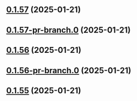 ## [0.1.57](https://github.com/latha-414/AWS-CICD-web-app/compare/v0.1.57-pr-branch.0...v0.1.57) (2025-01-21)



## [0.1.57-pr-branch.0](https://github.com/latha-414/AWS-CICD-web-app/compare/v0.1.56...v0.1.57-pr-branch.0) (2025-01-21)



## [0.1.56](https://github.com/latha-414/AWS-CICD-web-app/compare/v0.1.56-pr-branch.0...v0.1.56) (2025-01-21)



## [0.1.56-pr-branch.0](https://github.com/latha-414/AWS-CICD-web-app/compare/v0.1.55...v0.1.56-pr-branch.0) (2025-01-21)



## [0.1.55](https://github.com/latha-414/AWS-CICD-web-app/compare/v0.1.55-pr-branch.0...v0.1.55) (2025-01-21)




